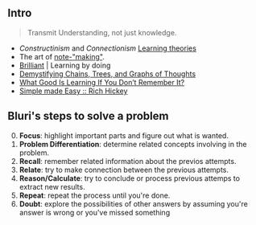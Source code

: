 ## Intro

> Transmit Understanding, not just knowledge.

- *Constructinism* and *Connectionism* [Learning theories](https://www.youtube.com/watch?v=SH15sqpqy_Q)
- The art of [note-"making"](https://mischavandenburg.substack.com/p/the-art-of-note-making).
- [Brilliant](https://brilliant.org/) | Learning by doing
- [Demystifying Chains, Trees, and Graphs of Thoughts](https://arxiv.org/abs/2401.14295)
- [What Good Is Learning If You Don’t Remember It?](https://files.eric.ed.gov/fulltext/EJ1055665.pdf)
- [Simple made Easy :: Rich Hickey](https://paulrcook.com/blog/simple-made-easy)

## Bluri's steps to solve a problem

0. **Focus**: highlight important parts and figure out what is wanted.
1. **Problem Differentiation**: determine related concepts involving in the problem.
2. **Recall**: remember related information about the previos attempts.
3. **Relate**: try to make connection between the previous attempts.
4. **Reason/Calculate**: try to conclude or process previous attemps to extract new results.
5. **Repeat**: repeat the process until you're done.
6. **Doubt**: explore the possibilities of other answers by assuming you're answer is wrong or you've missed something